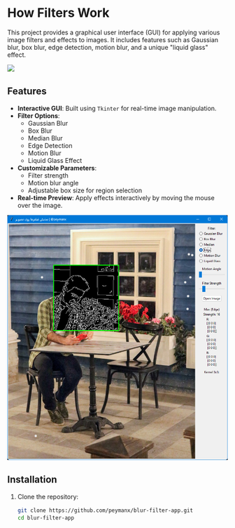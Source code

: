 # How Filters Work

This project provides a graphical user interface (GUI) for applying various image filters and effects to images. It includes features such as Gaussian blur, box blur, edge detection, motion blur, and a unique "liquid glass" effect.

![](./images/animated_edge_max.gif)


## Features

- **Interactive GUI**: Built using `Tkinter` for real-time image manipulation.
- **Filter Options**:
  - Gaussian Blur
  - Box Blur
  - Median Blur
  - Edge Detection
  - Motion Blur
  - Liquid Glass Effect
- **Customizable Parameters**:
  - Filter strength
  - Motion blur angle
  - Adjustable box size for region selection
- **Real-time Preview**: Apply effects interactively by moving the mouse over the image.

![Screenshot](./images/screenshot.png)

## Installation

1. Clone the repository:
   ```bash
   git clone https://github.com/peymanx/blur-filter-app.git
   cd blur-filter-app